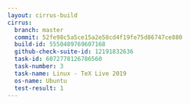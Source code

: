 ```yaml
---
layout: cirrus-build
cirrus:
  branch: master
  commit: 52fe98c5a5ce15a2e58cd4f19fe75d86747ce880
  build-id: 5550489769607168
  github-check-suite-id: 12191832636
  task-id: 6072778126786560
  task-number: 3
  task-name: Linux - TeX Live 2019
  os-name: Ubuntu
  test-result: 1
---
```

